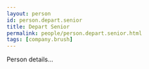 ```yaml
---
layout: person
id: person.depart.senior
title: Depart Senior
permalink: people/person.depart.senior.html
tags: [company.brush]
---
```


Person details...